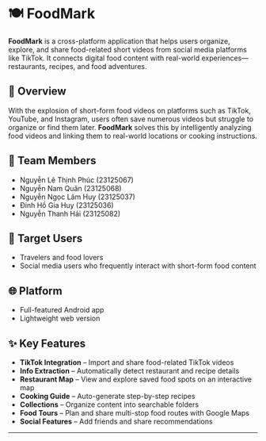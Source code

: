 # 🍽️ FoodMark

**FoodMark** is a cross-platform application that helps users organize, explore, and share food-related short videos from social media platforms like TikTok. It connects digital food content with real-world experiences—restaurants, recipes, and food adventures.

## 🚀 Overview
With the explosion of short-form food videos on platforms such as TikTok, YouTube, and Instagram, users often save numerous videos but struggle to organize or find them later. **FoodMark** solves this by intelligently analyzing food videos and linking them to real-world locations or cooking instructions.

## 👥 Team Members
- Nguyễn Lê Thịnh Phúc (23125067)
- Nguyễn Nam Quân (23125068)
- Nguyễn Ngọc Lâm Huy (23125037)
- Đinh Hồ Gia Huy (23125036)
- Nguyễn Thanh Hải (23125082)

## 🎯 Target Users
- Travelers and food lovers  
- Social media users who frequently interact with short-form food content

## 🌐 Platform
- Full-featured Android app  
- Lightweight web version

## ✨ Key Features
- **TikTok Integration** – Import and share food-related TikTok videos  
- **Info Extraction** – Automatically detect restaurant and recipe details  
- **Restaurant Map** – View and explore saved food spots on an interactive map  
- **Cooking Guide** – Auto-generate step-by-step recipes  
- **Collections** – Organize content into searchable folders  
- **Food Tours** – Plan and share multi-stop food routes with Google Maps  
- **Social Features** – Add friends and share recommendations  

---

